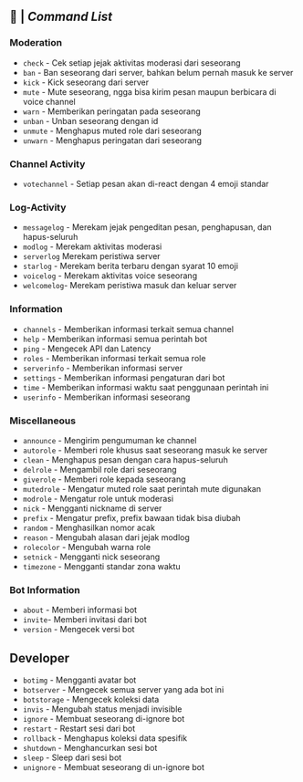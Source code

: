 ## 🍁 | _**Command List**_

### **Moderation**
- `check` - Cek setiap jejak aktivitas moderasi dari seseorang
- `ban` - Ban seseorang dari server, bahkan belum pernah masuk ke server
- `kick` - Kick seseorang dari server
- `mute` - Mute seseorang, ngga bisa kirim pesan maupun berbicara di voice channel
- `warn` - Memberikan peringatan pada seseorang
- `unban` - Unban seseorang dengan id
- `unmute` - Menghapus muted role dari seseorang
- `unwarn` - Menghapus peringatan dari seseorang

### **Channel Activity**
- `votechannel` - Setiap pesan akan di-react dengan 4 emoji standar

### **Log-Activity**
- `messagelog` - Merekam jejak pengeditan pesan, penghapusan, dan hapus-seluruh
- `modlog` - Merekam aktivitas moderasi
- `serverlog` Merekam peristiwa server
- `starlog` - Merekam berita terbaru dengan syarat 10 emoji
- `voicelog` - Merekam aktivitas voice seseorang
- `welcomelog`- Merekam peristiwa masuk dan keluar server

### **Information**
- `channels` - Memberikan informasi terkait semua channel
- `help` - Memberikan informasi semua perintah bot
- `ping` - Mengecek API dan Latency
- `roles` - Memberikan informasi terkait semua role
- `serverinfo` - Memberikan informasi server
- `settings` - Memberikan informasi pengaturan dari bot
- `time` - Memberikan informasi waktu saat penggunaan perintah ini
- `userinfo` - Memberikan informasi seseorang

### **Miscellaneous**
- `announce` - Mengirim pengumuman ke channel
- `autorole` - Memberi role khusus saat seseorang masuk ke server
- `clean` - Menghapus pesan dengan cara hapus-seluruh
- `delrole` - Mengambil role dari seseorang
- `giverole` - Memberi role kepada seseorang
- `mutedrole` - Mengatur muted role saat perintah mute digunakan
- `modrole` - Mengatur role untuk moderasi
- `nick` - Mengganti nickname di server
- `prefix` - Mengatur prefix, prefix bawaan tidak bisa diubah
- `random` - Menghasilkan nomor acak
- `reason` - Mengubah alasan dari jejak modlog
- `rolecolor` - Mengubah warna role
- `setnick` - Mengganti nick seseorang
- `timezone` - Mengganti standar zona waktu
 
### **Bot Information**
- `about` - Memberi informasi bot
- `invite`- Memberi invitasi dari bot
- `version` - Mengecek versi bot

## **Developer**
- `botimg` - Mengganti avatar bot
- `botserver` - Mengecek semua server yang ada bot ini
- `botstorage` - Mengecek koleksi data
- `invis` - Mengubah status menjadi invisible
- `ignore` - Membuat seseorang di-ignore bot
- `restart` - Restart sesi dari bot
- `rollback` - Menghapus koleksi data spesifik
- `shutdown` - Menghancurkan sesi bot
- `sleep` - Sleep dari sesi bot
- `unignore` - Membuat seseorang di un-ignore bot
